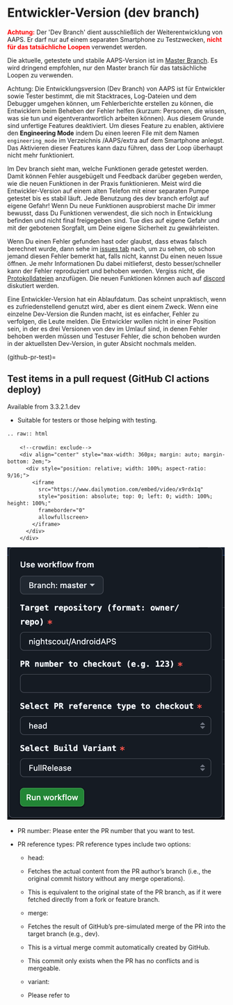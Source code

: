 # Entwickler-Version (dev branch)

<font color="#FF0000"><strong>Achtung:</strong></font>
Der 'Dev Branch' dient ausschließlich der Weiterentwicklung von AAPS. Er darf nur auf einem separaten Smartphone zu Testzwecken, <font color="#FF0000"><strong>nicht für das tatsächliche Loopen</strong></font> verwendet werden.

Die aktuelle, getestete und stabile AAPS-Version ist im [Master Branch](https://github.com/nightscout/AndroidAPS/tree/master). Es wird dringend empfohlen, nur den Master branch für das tatsächliche Loopen zu verwenden.

Achtung: Die Entwicklungsversion (Dev Branch) von AAPS ist für Entwickler sowie Tester bestimmt, die mit Stacktraces, Log-Dateien und dem Debugger umgehen können, um Fehlerberichte erstellen zu können, die Entwicklern beim Beheben der Fehler helfen (kurzum: Personen, die wissen, was sie tun und eigentverantwortlich arbeiten können). Aus diesem Grunde sind unfertige Features deaktiviert. Um dieses Feature zu enablen, aktiviere den **Engineering Mode** indem Du einen leeren File mit dem Namen `engineering_mode` im Verzeichnis /AAPS/extra auf dem Smartphone anlegst. Das Aktivieren dieser Features kann dazu führen, dass der Loop überhaupt nicht mehr funktioniert.

Im Dev branch sieht man, welche Funktionen gerade getestet werden. Damit können Fehler ausgebügelt und Feedback darüber gegeben werden, wie die neuen Funktionen in der Praxis funktionieren. Meist wird die Entwickler-Version auf einem alten Telefon mit einer separaten Pumpe getestet bis es stabil läuft. Jede Benutzung des dev branch erfolgt auf eigene Gefahr! Wenn Du neue Funktionen ausprobierst mache Dir immer bewusst, dass Du Funktionen verwendest, die sich noch in Entwicklung befinden und nicht final freigegeben sind. Tue dies auf eigene Gefahr und mit der gebotenen Sorgfalt, um Deine eigene Sicherheit zu gewährleisten.

Wenn Du einen Fehler gefunden hast oder glaubst, dass etwas falsch berechnet wurde, dann sehe im [issues tab](https://github.com/nightscout/AndroidAPS/issues) nach, um zu sehen, ob schon jemand diesen Fehler bemerkt hat, falls nicht, kannst Du einen neuen Issue öffnen. Je mehr Informationen Du dabei mitlieferst, desto besser/schneller kann der Fehler reproduziert und behoben werden. Vergiss nicht, die [Protokolldateien](../GettingHelp/AccessingLogFiles.md) anzufügen. Die neuen Funktionen können auch auf [discord](https://discord.gg/4fQUWHZ4Mw) diskutiert werden.

Eine Entwickler-Version hat ein Ablaufdatum. Das scheint unpraktisch, wenn es zufriedenstellend genutzt wird, aber es dient einem Zweck. Wenn eine einzelne Dev-Version die Runden macht, ist es einfacher, Fehler zu verfolgen, die Leute melden. Die Entwickler wollen nicht in einer Position sein, in der es drei Versionen von dev im Umlauf sind, in denen Fehler behoben werden müssen und Testuser Fehler, die schon behoben wurden in der aktuellsten Dev-Version, in guter Absicht nochmals melden.

(github-pr-test)=

## Test items in a pull request (GitHub CI actions deploy)

Available from 3.3.2.1.dev

- Suitable for testers or those helping with testing.

```{eval-rst}
.. raw:: html

    <!--crowdin: exclude-->
    <div align="center" style="max-width: 360px; margin: auto; margin-bottom: 2em;">
      <div style="position: relative; width: 100%; aspect-ratio: 9/16;">
        <iframe
          src="https://www.dailymotion.com/embed/video/x9rdx1q"
          style="position: absolute; top: 0; left: 0; width: 100%; height: 100%;"
          frameborder="0"
          allowfullscreen>
        </iframe>
      </div>
    </div>
```

![aaps_ci_pr_ci](../images/Building-the-App/CI/aaps_ci_pr_ci.png)

- PR number: Please enter the PR number that you want to test.

- PR reference types: PR reference types include two options:
    
    - head:
    - Fetches the actual content from the PR author’s branch (i.e., the original commit history without any merge operations).
    - This is equivalent to the original state of the PR branch, as if it were fetched directly from a fork or feature branch.
    
    - merge:
    
    - Fetches the result of GitHub’s pre-simulated merge of the PR into the target branch (e.g., dev).
    - This is a virtual merge commit automatically created by GitHub.
    - This commit only exists when the PR has no conflicts and is mergeable.
    
    - variant:
    
    - Please refer to <variant>